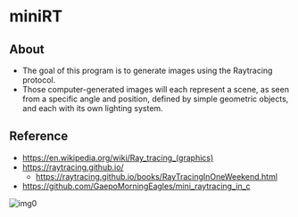 # miniRT

## About
- The goal of this program is to generate images using the Raytracing protocol.
- Those computer-generated images will each represent a scene, as seen from a specific angle and position, defined by simple geometric objects, and each with its own lighting system.

## Reference
- https://en.wikipedia.org/wiki/Ray_tracing_(graphics)
- https://raytracing.github.io/
  - https://raytracing.github.io/books/RayTracingInOneWeekend.html
- https://github.com/GaepoMorningEagles/mini_raytracing_in_c

![img0](https://user-images.githubusercontent.com/32658880/173474707-69f477bf-f601-4e15-ab8e-164fa1dd8da1.jpg)
